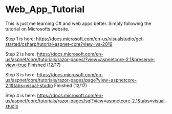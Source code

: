# Web_App_Tutorial
This is just me learning C# and web apps better. Simply following the tutorial on Microsofts website.

Step 1 is here: https://docs.microsoft.com/en-us/visualstudio/get-started/csharp/tutorial-aspnet-core?view=vs-2019

Step 2 is here: https://docs.microsoft.com/en-us/aspnet/core/tutorials/razor-pages/?view=aspnetcore-2.1&preserve-view=true
	Finished (12/17)

Step 3 is here: https://docs.microsoft.com/en-us/aspnet/core/tutorials/razor-pages/page?view=aspnetcore-2.1&tabs=visual-studio
	Finished (12/17)

Step 4 is here: https://docs.microsoft.com/en-us/aspnet/core/tutorials/razor-pages/sql?view=aspnetcore-2.1&tabs=visual-studio